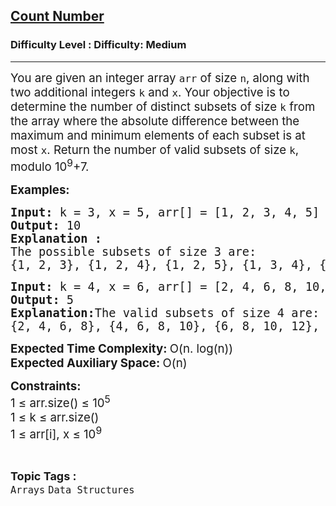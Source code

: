 <h2><a href="https://www.geeksforgeeks.org/problems/count-number4832/1?page=1&difficulty=Medium&status=unsolved,attempted&sortBy=accuracy">Count Number</a></h2><h3>Difficulty Level : Difficulty: Medium</h3><hr><div class="problems_problem_content__Xm_eO"><p><span style="font-size: 14pt;">You are given an integer array <code>arr</code> of size <code>n</code>, along with two additional integers <code>k</code> and <code>x</code>. Your objective is to determine the number of distinct subsets of size <code>k</code> from the array where the absolute difference between the maximum and minimum elements of each subset is at most <code>x</code>. Return the number of valid subsets of size <code>k</code>, modulo&nbsp;</span><span style="font-size: 14pt;"><span class="katex"><span class="katex-mathml">10<sup>9</sup>+7</span>.</span></span></p>
<p><span style="font-size: 14pt;"><strong>Examples:</strong></span></p>
<pre><span style="font-size: 14pt;"><strong>Input: </strong>k = <span class="hljs-number">3</span>, x = <span class="hljs-number">5, a</span>rr<span class="hljs-selector-attr">[]</span> = [<span class="hljs-number">1</span>, <span class="hljs-number">2</span>, <span class="hljs-number">3</span>, <span class="hljs-number">4</span>, <span class="hljs-number">5]</span>
<strong>Output: </strong>10
<strong>Explanation :</strong>
The possible subsets of size 3 are:
{1, 2, 3}, {1, 2, 4}, {1, 2, 5}, {1, 3, 4}, {1, 3, 5}, {1, 4, 5}, {2, 3, 4}, {2, 3, 5}, {2, 4, 5}, {3, 4, 5}. All these subsets have a maximum-minimum difference of at most 5.</span></pre>
<pre><span style="font-size: 14pt;"><strong>Input: </strong>k = <span class="hljs-number">4</span>, x = <span class="hljs-number">6, </span>arr<span class="hljs-selector-attr">[]</span> = [<span class="hljs-number">2</span>, <span class="hljs-number">4</span>, <span class="hljs-number">6</span>, <span class="hljs-number">8</span>, <span class="hljs-number">10</span>, <span class="hljs-number">12</span>, <span class="hljs-number">14</span>, <span class="hljs-number">16]</span>
<strong>Output: </strong>5
<strong>Explanation:</strong>The valid subsets of size 4 are:</span><br><span style="font-size: 14pt;">{2, 4, 6, 8}, {4, 6, 8, 10}, {6, 8, 10, 12}, {8, 10, 12, 14}, {10, 12, 14, 16}. Each of these subsets meets the condition of having a maximum-minimum difference of at most 6.</span></pre>
<p><span style="font-size: 14pt;"><strong>Expected Time Complexity: </strong>O(n. log(n))<br><strong>Expected Auxiliary Space: </strong>O(n)</span></p>
<p><span style="font-size: 14pt;"><strong>Constraints:</strong><br>1 ≤ arr.size() ≤ 10<sup>5</sup><br>1 ≤ k ≤ arr.size()<br>1 ≤ arr[i], x ≤ 10<sup>9</sup></span></p></div><br><p><span style=font-size:18px><strong>Topic Tags : </strong><br><code>Arrays</code>&nbsp;<code>Data Structures</code>&nbsp;